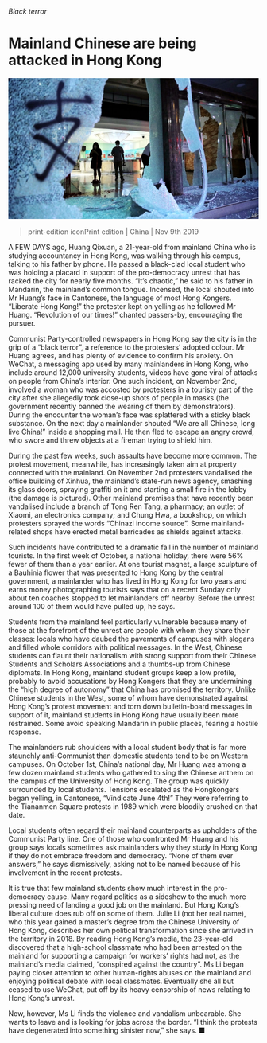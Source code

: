 ###### Black terror

# Mainland Chinese are being attacked in Hong Kong 

![image](images/20191109_CNP001_0.jpg) 

> print-edition iconPrint edition | China | Nov 9th 2019 

A  FEW DAYS ago, Huang Qixuan, a 21-year-old from mainland China who is studying accountancy in Hong Kong, was walking through his campus, talking to his father by phone. He passed a black-clad local student who was holding a placard in support of the pro-democracy unrest that has racked the city for nearly five months. “It’s chaotic,” he said to his father in Mandarin, the mainland’s common tongue. Incensed, the local shouted into Mr Huang’s face in Cantonese, the language of most Hong Kongers. “Liberate Hong Kong!” the protester kept on yelling as he followed Mr Huang. “Revolution of our times!” chanted passers-by, encouraging the pursuer. 

Communist Party-controlled newspapers in Hong Kong say the city is in the grip of a “black terror”, a reference to the protesters’ adopted colour. Mr Huang agrees, and has plenty of evidence to confirm his anxiety. On WeChat, a messaging app used by many mainlanders in Hong Kong, who include around 12,000 university students, videos have gone viral of attacks on people from China’s interior. One such incident, on November 2nd, involved a woman who was accosted by protesters in a touristy part of the city after she allegedly took close-up shots of people in masks (the government recently banned the wearing of them by demonstrators). During the encounter the woman’s face was splattered with a sticky black substance. On the next day a mainlander shouted “We are all Chinese, long live China!” inside a shopping mall. He then fled to escape an angry crowd, who swore and threw objects at a fireman trying to shield him. 

During the past few weeks, such assaults have become more common. The protest movement, meanwhile, has increasingly taken aim at property connected with the mainland. On November 2nd protesters vandalised the office building of Xinhua, the mainland’s state-run news agency, smashing its glass doors, spraying graffiti on it and starting a small fire in the lobby (the damage is pictured). Other mainland premises that have recently been vandalised include a branch of Tong Ren Tang, a pharmacy; an outlet of Xiaomi, an electronics company; and Chung Hwa, a bookshop, on which protesters sprayed the words “Chinazi income source”. Some mainland-related shops have erected metal barricades as shields against attacks. 

Such incidents have contributed to a dramatic fall in the number of mainland tourists. In the first week of October, a national holiday, there were 56% fewer of them than a year earlier. At one tourist magnet, a large sculpture of a Bauhinia flower that was presented to Hong Kong by the central government, a mainlander who has lived in Hong Kong for two years and earns money photographing tourists says that on a recent Sunday only about ten coaches stopped to let mainlanders off nearby. Before the unrest around 100 of them would have pulled up, he says. 

Students from the mainland feel particularly vulnerable because many of those at the forefront of the unrest are people with whom they share their classes: locals who have daubed the pavements of campuses with slogans and filled whole corridors with political messages. In the West, Chinese students can flaunt their nationalism with strong support from their Chinese Students and Scholars Associations and a thumbs-up from Chinese diplomats. In Hong Kong, mainland student groups keep a low profile, probably to avoid accusations by Hong Kongers that they are undermining the “high degree of autonomy” that China has promised the territory. Unlike Chinese students in the West, some of whom have demonstrated against Hong Kong’s protest movement and torn down bulletin-board messages in support of it, mainland students in Hong Kong have usually been more restrained. Some avoid speaking Mandarin in public places, fearing a hostile response. 

The mainlanders rub shoulders with a local student body that is far more staunchly anti-Communist than domestic students tend to be on Western campuses. On October 1st, China’s national day, Mr Huang was among a few dozen mainland students who gathered to sing the Chinese anthem on the campus of the University of Hong Kong. The group was quickly surrounded by local students. Tensions escalated as the Hongkongers began yelling, in Cantonese, “Vindicate June 4th!” They were referring to the Tiananmen Square protests in 1989 which were bloodily crushed on that date. 

Local students often regard their mainland counterparts as upholders of the Communist Party line. One of those who confronted Mr Huang and his group says locals sometimes ask mainlanders why they study in Hong Kong if they do not embrace freedom and democracy. “None of them ever answers,” he says dismissively, asking not to be named because of his involvement in the recent protests. 

It is true that few mainland students show much interest in the pro-democracy cause. Many regard politics as a sideshow to the much more pressing need of landing a good job on the mainland. But Hong Kong’s liberal culture does rub off on some of them. Julie Li (not her real name), who this year gained a master’s degree from the Chinese University of Hong Kong, describes her own political transformation since she arrived in the territory in 2018. By reading Hong Kong’s media, the 23-year-old discovered that a high-school classmate who had been arrested on the mainland for supporting a campaign for workers’ rights had not, as the mainland’s media claimed, “conspired against the country”. Ms Li began paying closer attention to other human-rights abuses on the mainland and enjoying political debate with local classmates. Eventually she all but ceased to use WeChat, put off by its heavy censorship of news relating to Hong Kong’s unrest. 

Now, however, Ms Li finds the violence and vandalism unbearable. She wants to leave and is looking for jobs across the border. “I think the protests have degenerated into something sinister now,” she says. ■ 

